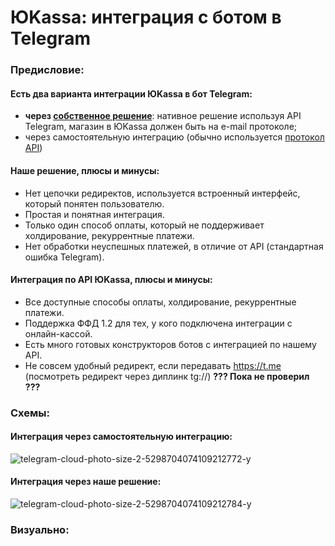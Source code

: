 # ЮKassa: интеграция с ботом в Telegram
### Предисловие:
#### Есть два варианта интеграции ЮKassa в бот Telegram: 
* **через [собственное решение](https://yookassa.ru/docs/support/payments/onboarding/integration/cms-module/telegram)**: нативное решение используя API Telegram, магазин в ЮKassa должен быть на e-mail протоколе;
* через самостоятельную интеграцию (обычно используется [протокол API](https://yookassa.ru/developers/payment-acceptance/getting-started/quick-start))

#### Наше решение, плюсы и минусы:
* Нет цепочки редиректов, используется встроенный интерфейс, который понятен пользователю.
* Простая и понятная интеграция.
* Только один способ оплаты, который не поддерживает холдирование, рекуррентные платежи.
* Нет обработки неуспешных платежей, в отличие от API (стандартная ошибка Telegram).

#### Интеграция по API ЮKassa, плюсы и минусы:
* Все доступные способы оплаты, холдирование, рекуррентные платежи.
* Поддержка ФФД 1.2 для тех, у кого подключена интеграции с онлайн-кассой.
* Есть много готовых конструкторов ботов с интеграцией по нашему API.
* Не совсем удобный редирект, если передавать https://t.me (посмотреть редирект через диплинк tg://) **??? Пока не проверил ???**

### Схемы:
#### Интеграция через самостоятельную интеграцию:
![telegram-cloud-photo-size-2-5298704074109212772-y](https://github.com/florizdesigner/yookassa-telegram-readme/assets/56426989/043db79b-066c-4dec-a64a-6555e8be6b48)

#### Интеграция через наше решение:
![telegram-cloud-photo-size-2-5298704074109212784-y](https://github.com/florizdesigner/yookassa-telegram-readme/assets/56426989/46f6c325-a5a1-4361-bac6-710b4060fa8c)

### Визуально:
